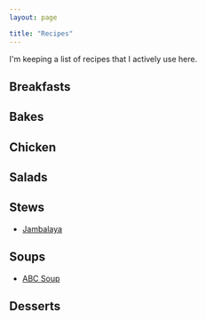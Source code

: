 ```yaml
---
layout: page

title: "Recipes"
---
```


I'm keeping a list of recipes that I actively use here.

## Breakfasts

## Bakes

## Chicken

## Salads

## Stews

* [Jambalaya](/recipes/Jambalaya)

## Soups

* [ABC Soup](/recipes/ABC-Soup)

## Desserts
